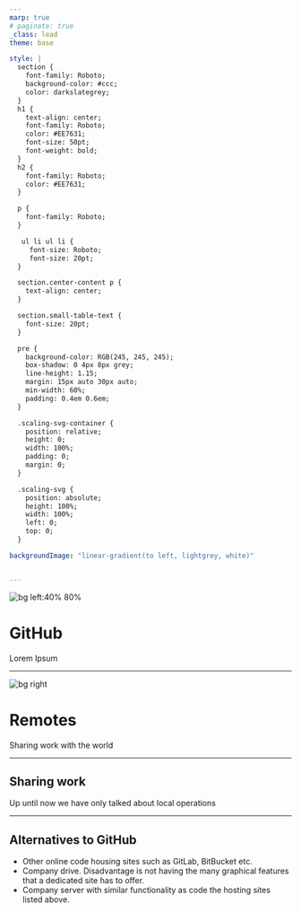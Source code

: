 ```yaml
---
marp: true
# paginate: true
_class: lead
theme: base

style: |
  section {
    font-family: Roboto;
    background-color: #ccc;
    color: darkslategrey;
  }
  h1 {
    text-align: center;
    font-family: Roboto;
    color: #EE7631;     
    font-size: 50pt;
    font-weight: bold;
  }
  h2 {
    font-family: Roboto;
    color: #EE7631;     
  }

  p {
    font-family: Roboto;
  }

   ul li ul li {  
     font-size: Roboto;
     font-size: 20pt;
  }

  section.center-content p {
    text-align: center;
  }

  section.small-table-text {
    font-size: 20pt;
  }

  pre {
    background-color: RGB(245, 245, 245);
    box-shadow: 0 4px 8px grey;
    line-height: 1.15;
    margin: 15px auto 30px auto;
    min-width: 60%;
    padding: 0.4em 0.6em;
  }

  .scaling-svg-container {
    position: relative; 
    height: 0; 
    width: 100%; 
    padding: 0;
    margin: 0;
  }

  .scaling-svg {
    position: absolute; 
    height: 100%; 
    width: 100%; 
    left: 0; 
    top: 0;
  }

backgroundImage: "linear-gradient(to left, lightgrey, white)"


---
```

<!-- footer: Python Crash Course 201 - Session 0 -->
<!-- _class: center-content -->
<!-- _backgroundImage: url('https://marp.app/assets/hero-background.jpg') -->
![bg left:40% 80%](img/Logos/GitHub_Logo.png)

# GitHub

Lorem Ipsum

---

<!-- _paginate: false -->
<!-- _class: center-content -->
<!-- _backgroundImage: url('https://marp.app/assets/hero-background.jpg') -->
![bg right](img/Branching_and_Merging/Remote.jpg)

# Remotes

Sharing work with the world

---

## Sharing work

Up until now we have only talked about local operations

---

## Alternatives to GitHub

* Other online code housing sites such as GitLab, BitBucket etc.
* Company drive. Disadvantage is not having the many graphical features that a dedicated site has to offer.  
* Company server with similar functionality as code the hosting sites listed above.  
